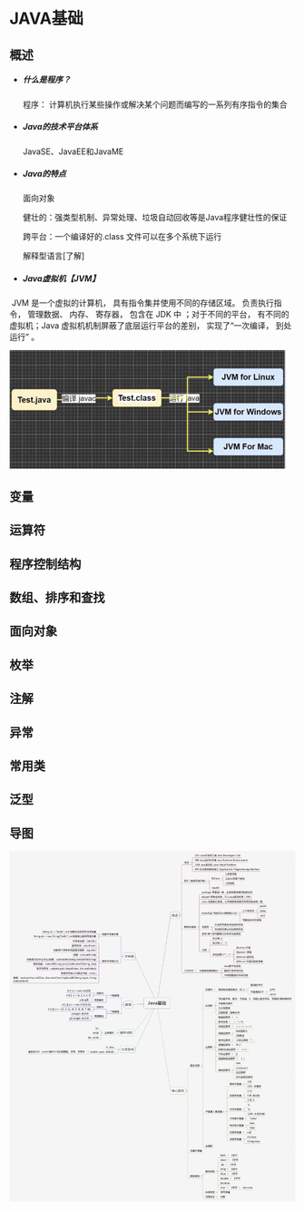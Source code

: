 
# JAVA基础

## 概述

- ##### 什么是程序？

  程序： 计算机执行某些操作或解决某个问题而编写的一系列有序指令的集合  

- ##### Java的技术平台体系

  JavaSE、JavaEE和JavaME

- ##### Java的特点

  面向对象

  健壮的：强类型机制、异常处理、垃圾自动回收等是Java程序健壮性的保证

  跨平台：一个编译好的.class 文件可以在多个系统下运行

  解释型语言[了解]

- ##### Java虚拟机【JVM】

​			JVM 是一个虚拟的计算机， 具有指令集并使用不同的存储区域。 负责执行指令， 管理数据、 内存、 寄存器， 包含在
JDK 中 ；对于不同的平台， 有不同的虚拟机；Java 虚拟机机制屏蔽了底层运行平台的差别， 实现了“一次编译， 到处运行” 。

<img src="docs\Java\source\jvm1.png" alt="image-20220208233133000" style="zoom:50%;" />

## 变量

## 运算符

## 程序控制结构

## 数组、排序和查找

## 面向对象

## 枚举

## 注解

## 异常

## 常用类

## 泛型

## 导图
![导图](docs\Java\source\java_basic.png)
